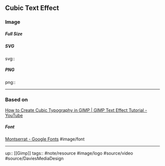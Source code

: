 ## Cubic Text Effect

### Image

##### Full Size



##### SVG

svg:: 

##### PNG

png:: 

---
### Based on

[How to Create Cubic Typography in GIMP | GIMP Text Effect Tutorial - YouTube](https://www.youtube.com/watch?v=PvHRc6y_xOE&list=PL_7viLFyJ7sCLguZdKJ9dAbUUXRy13VOF&index=32)

##### Font

[Montserrat - Google Fonts](https://fonts.google.com/specimen/Montserrat?preview.text=HOW%20TO%20CREATE&preview.text_type=custom&category=Sans+Serif,Display&thickness=8&selection.family=Hind:wght@700)
#image/font

---

up:: [[Gimp]]
tags:: #note/resource #image/logo #source/video #source/DaviesMediaDesign 